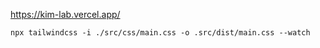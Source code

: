 https://kim-lab.vercel.app/

```
npx tailwindcss -i ./src/css/main.css -o .src/dist/main.css --watch
```

